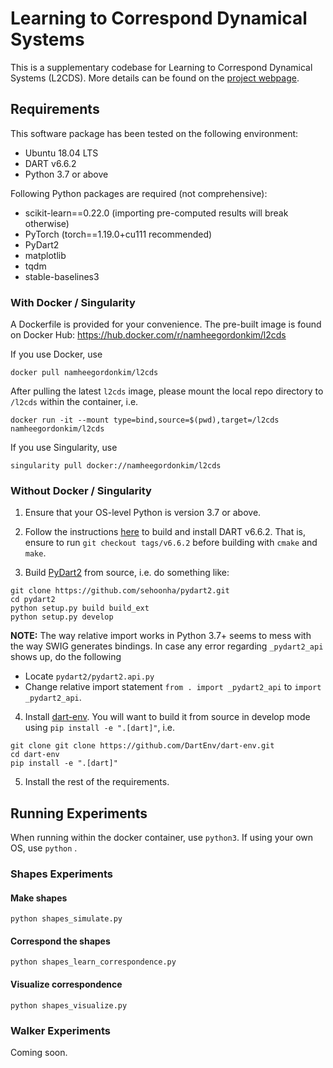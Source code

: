 # Learning to Correspond Dynamical Systems

This is a supplementary codebase for Learning to Correspond Dynamical Systems (L2CDS). More details can be found on the [project webpage](https://sites.google.com/view/l2cds).

## Requirements

This software package has been tested on the following environment:

* Ubuntu 18.04 LTS
* DART v6.6.2
* Python 3.7 or above

Following Python packages are required (not comprehensive):
* scikit-learn==0.22.0 (importing pre-computed results will break otherwise)
* PyTorch (torch==1.19.0+cu111 recommended)
* PyDart2
* matplotlib
* tqdm
* stable-baselines3

### With Docker / Singularity

A Dockerfile is provided for your convenience. The pre-built image is found on Docker Hub: https://hub.docker.com/r/namheegordonkim/l2cds

If you use Docker, use

```
docker pull namheegordonkim/l2cds
```

After pulling the latest `l2cds` image, please mount the local repo directory to `/l2cds` within the container, i.e.

```
docker run -it --mount type=bind,source=$(pwd),target=/l2cds namheegordonkim/l2cds
```

If you use Singularity, use

```
singularity pull docker://namheegordonkim/l2cds
```

### Without Docker / Singularity

1. Ensure that your OS-level Python is version 3.7 or above.

2. Follow the instructions [here](https://dartsim.github.io/install_dart_on_ubuntu.html#build-and-install-dart) to build and install DART v6.6.2. That is, ensure to run `git checkout tags/v6.6.2` before building with `cmake` and `make`.

3. Build [PyDart2](https://github.com/sehoonha/pydart2) from source, i.e. do something like:

```
git clone https://github.com/sehoonha/pydart2.git
cd pydart2
python setup.py build build_ext
python setup.py develop
```

**NOTE:** The way relative import works in Python 3.7+ seems to mess with the way SWIG generates bindings. In case any error regarding `_pydart2_api` shows up, do the following
* Locate `pydart2/pydart2.api.py`
* Change relative import statement `from . import _pydart2_api` to `import _pydart2_api`.

4. Install [dart-env](https://github.com/DartEnv/dart-env.git). You will want to build it from source in develop mode using `pip install -e ".[dart]"`, i.e.

```
git clone git clone https://github.com/DartEnv/dart-env.git
cd dart-env
pip install -e ".[dart]"
```

5. Install the rest of the requirements.

## Running Experiments

When running within the docker container, use `python3`. If using your own OS, use `python`
.

### Shapes Experiments

#### Make shapes

```
python shapes_simulate.py
```

#### Correspond the shapes

```
python shapes_learn_correspondence.py
```

#### Visualize correspondence

```
python shapes_visualize.py
```

### Walker Experiments

Coming soon.